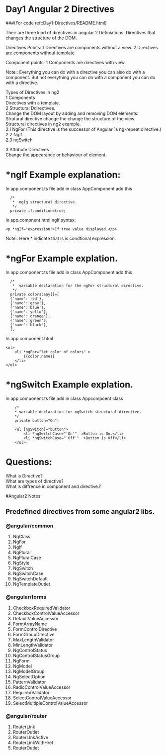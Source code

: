 # Day1 Angular 2 Directives 
###(For code ref::Day1-Directives/README.html)

Their are three kind of directives in angular 2
Definiations:
Directives that changes the structure of the DOM.

Directives Points:
1   Directives are components without a view.
2   Directives are components without template.

Component points:
1   Components are directives with view.

Note:: Everything you can do with a directive you can also do with a component. But not everything you can do with a component you can do with a directive.


Types of Directives in ng2  
1   Components               
    Directives with a template.  
2   Structural Ddirectives.   
    Change the DOM layout by adding and  removing DOM elements.  
    Strutural directive change the change the structure of the view.  
    Structural directives in ng2 example.  
        2.1 NgFor (This directive is the successor of Angular 1s ng-repeat directive.)  
        2.2 NgIf  
        2.3 ngSwitch  
    

3   Attribute Directives    
    Change the appearance or behaviour of element.


# *ngIf Example explanation:
In app.component.ts file add 
 in class AppComponent add this 
```
  /*
   *  ngIg structural directive.
   */
  private ifcondition=true;
```

in app.compnent.html
ngIf syntax:
```
<p *ngIf="expression">If true value displayed.</p>
```

Note::  Here * indicate that is is condtional expression.

# *ngFor Example explation.
In app.component.ts file add 
 in class AppComponent add this

```
  /*  
   *  variable declaration for the ngFor structural directive.  
   */  
  private colors:any[]=[
  {'name':'red'},
  {'name':'gray'},
  {'name':'blue'},
  {'name':'yello'},
  {'name':'orange'},
  {'name':'green'}, 
  {'name':'black'},
  ];  
```

In app.component.html
```
<ol>
    <li *ngFor="let color of colors" >
        {{color.name}}
    </li>
</ol>
```

# *ngSwitch Example explation.
In app.component.ts file add
in class Appcompoent class

```
    /*
    * variable declaration for ngSwitch structural directive.
    */
    private button="On";
```

```
    <ul [ngSwitch]="button">
        <li *ngSwitchCase="'On'"  >Button is On.</li>
        <li *ngSwitchCase="'Off'"  >Button is Off</li>
    </ul>
```


# Questions:

What is Directive?  
What are types of directive?  
What is diffrence in component and directive.?  

#Angular2 Notes

## Predefined directives from some angular2 libs.

### @angular/common
<ol>
    <li>NgClass</li>
    <li>NgFor</li>
    <li>NgIf</li>
    <li>NgPlural</li>
    <li>NgPluralCase</li>
    <li>NgStyle</li>
    <li>NgSwitch</li>
    <li>NgSwitchCase</li>
    <li>NgSwitchDefault</li>
    <li>NgTemplateOutlet</li>
</ol>

### @angular/forms
<ol>
    <li>CheckboxRequiredValidator</li>
    <li>CheckboxControlValueAccessor</li>
    <li>DefaultValueAccessor</li>
    <li>FormArrayName</li>
    <li>FormControlDirective</li>
    <li>FormGroupDirective</li>
    <li>MaxLengthValidator</li>
    <li>MinLengthValidator</li>
    <li>NgControlStatus</li>
    <li>NgControlStatusGroup</li>
    <li>NgForm</li>
    <li>NgModel</li>
    <li>NgModelGroup</li>
    <li>NgSelectOption</li>
    <li>PatternValidator</li>
    <li>RadioControlValueAccessor</li>
    <li>RequiredValidator</li>
    <li>SelectControlValueAccessor</li>
    <li>SelectMultipleControlValueAccessor</li>
</ol>

### @angular/router

<ol>
    <li>RouterLink</li>
    <li>RouterOutlet</li>
    <li>RouterLInkActive</li>
    <li>RouterLinkWithHref</li>
    <li>RouterOutlet</li>
</ol>